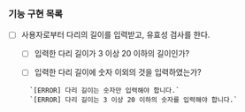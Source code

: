 ### 기능 구현 목록

- [ ] 사용자로부터 다리의 길이를 입력받고, 유효성 검사를 한다.

  - [ ] 입력한 다리 길이가 3 이상 20 이하의 길이인가?

  - [ ] 입력한 다리 길이에 숫자 이외의 것을 입력하였는가?

  ```
    `[ERROR] 다리 길이는 숫자만 입력해야 합니다.`
    `[ERROR] 다리 길이는 3 이상 20 이하의 숫자를 입력해야 합니다.`
  ```
